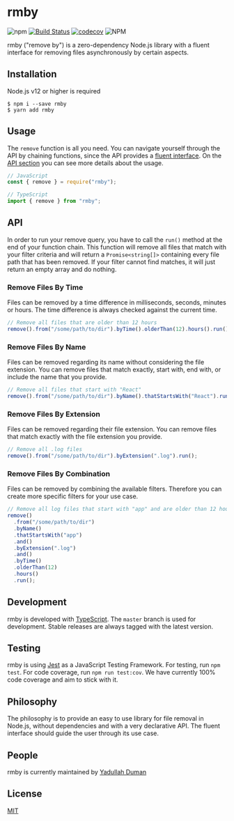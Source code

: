 # rmby

![npm](https://img.shields.io/npm/v/rmby)
[![Build Status](https://travis-ci.org/yduman/rmby.svg?branch=master)](https://travis-ci.org/yduman/rmby)
[![codecov](https://codecov.io/gh/yduman/rmby/branch/master/graph/badge.svg)](https://codecov.io/gh/yduman/rmby)
![NPM](https://img.shields.io/npm/l/rmby)

rmby ("remove by") is a zero-dependency Node.js library with a fluent interface for removing files asynchronously by certain aspects.

## Installation

Node.js v12 or higher is required

```console
$ npm i --save rmby
$ yarn add rmby
```

## Usage

The `remove` function is all you need. You can navigate yourself through the API by chaining functions, since the API provides a [fluent interface](https://martinfowler.com/bliki/FluentInterface.html). On the [API section](#api) you can see more details about the usage.

```js
// JavaScript
const { remove } = require("rmby");

// TypeScript
import { remove } from "rmby";
```

## API

In order to run your remove query, you have to call the `run()` method at the end of your function chain. This function will remove all files that match with your filter criteria and will return a `Promise<string[]>` containing every file path that has been removed. If your filter cannot find matches, it will just return an empty array and do nothing.

### Remove Files By Time

Files can be removed by a time difference in milliseconds, seconds, minutes or hours. The time difference is always checked against the current time.

```js
// Remove all files that are older than 12 hours
remove().from("/some/path/to/dir").byTime().olderThan(12).hours().run();
```

### Remove Files By Name

Files can be removed regarding its name without considering the file extension. You can remove files that match exactly, start with, end with, or include the name that you provide.

```js
// Remove all files that start with "React"
remove().from("/some/path/to/dir").byName().thatStartsWith("React").run();
```

### Remove Files By Extension

Files can be removed regarding their file extension. You can remove files that match exactly with the file extension you provide.

```js
// Remove all .log files
remove().from("/some/path/to/dir").byExtension(".log").run();
```

### Remove Files By Combination

Files can be removed by combining the available filters. Therefore you can create more specific filters for your use case.

```js
// Remove all log files that start with "app" and are older than 12 hours
remove()
  .from("/some/path/to/dir")
  .byName()
  .thatStartsWith("app")
  .and()
  .byExtension(".log")
  .and()
  .byTime()
  .olderThan(12)
  .hours()
  .run();
```

## Development

rmby is developed with [TypeScript](https://www.typescriptlang.org/). The `master` branch is used for development. Stable releases are always tagged with the latest version.

## Testing

rmby is using [Jest](https://jestjs.io/) as a JavaScript Testing Framework. For testing, run `npm test`. For code coverage, run `npm run test:cov`. We have currently 100% code coverage and aim to stick with it.

## Philosophy

The philosophy is to provide an easy to use library for file removal in Node.js, without dependencies and with a very declarative API. The fluent interface should guide the user through its use case.

## People

rmby is currently maintained by [Yadullah Duman](https://github.com/yduman)

## License

[MIT](LICENSE)
